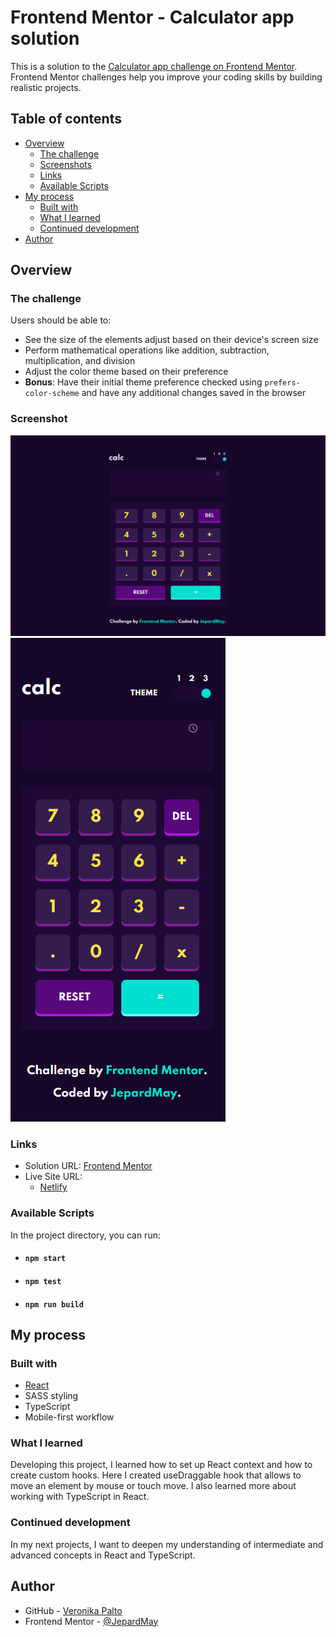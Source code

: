 # Frontend Mentor - Calculator app solution

This is a solution to the [Calculator app challenge on Frontend Mentor](https://www.frontendmentor.io/challenges/calculator-app-9lteq5N29). Frontend Mentor challenges help you improve your coding skills by building realistic projects. 

## Table of contents

- [Overview](#overview)
  - [The challenge](#the-challenge)
  - [Screenshots](#screenshot)
  - [Links](#links)
  - [Available Scripts](#available-scripts)
- [My process](#my-process)
  - [Built with](#built-with)
  - [What I learned](#what-i-learned)
  - [Continued development](#continued-development)
- [Author](#author)

## Overview

### The challenge

Users should be able to:

- See the size of the elements adjust based on their device's screen size
- Perform mathematical operations like addition, subtraction, multiplication, and division
- Adjust the color theme based on their preference
- **Bonus**: Have their initial theme preference checked using `prefers-color-scheme` and have any additional changes saved in the browser

### Screenshot

![Desktop view](./screenshot.png) ![Mobile view](./screenshot-mobile.png)

### Links

- Solution URL: [Frontend Mentor](https://www.frontendmentor.io/solutions/calculator-app-on-react-ts-O43gwkmvbp)
- Live Site URL: 
  - [Netlify](https://super-squirrel-a6294c.netlify.app/)

### Available Scripts

In the project directory, you can run:

- #### `npm start`
- #### `npm test`
- #### `npm run build`

## My process

### Built with

- [React](https://github.com/facebook/create-react-app)
- SASS styling
- TypeScript
- Mobile-first workflow

### What I learned

Developing this project, I learned how to set up React context and how to create custom hooks. Here I created useDraggable hook that allows to move an element by mouse or touch move. I also learned more about working with TypeScript in React.

### Continued development

In my next projects, I want to deepen my understanding of intermediate and advanced concepts in React and TypeScript.

## Author

- GitHub - [Veronika Palto](https://github.com/JepardMay)
- Frontend Mentor - [@JepardMay](https://www.frontendmentor.io/profile/JepardMay)
